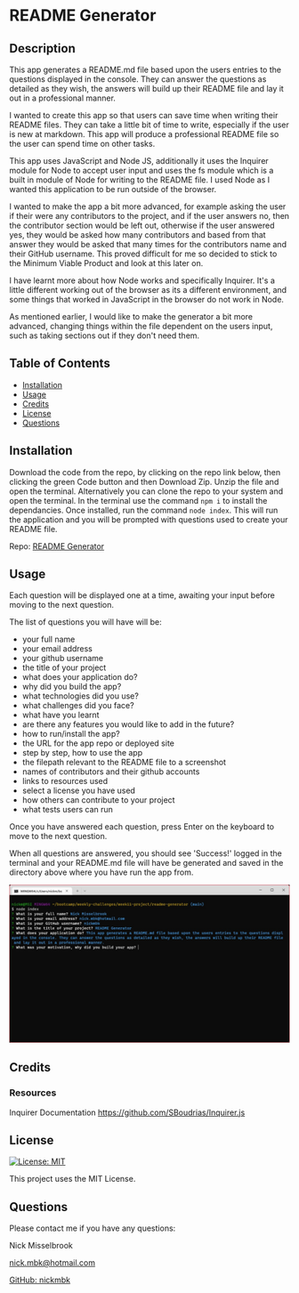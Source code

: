 
  # README Generator

  ## Description

  This app generates a README.md file based upon the users entries to the questions displayed in the console.  They can answer the questions as detailed as they wish, the answers will build up their README file and lay it out in a professional manner.

  I wanted to create this app so that users can save time when writing their README files.  They can take a little bit of time to write, especially if the user is new at markdown.  This app will produce a professional README file so the user can spend time on other tasks.

  This app uses JavaScript and Node JS, additionally it uses the Inquirer module for Node to accept user input and uses the fs module which is a built in module of Node for writing to the README file.  I used Node as I wanted this application to be run outside of the browser.

  I wanted to make the app a bit more advanced, for example asking the user if their were any contributors to the project, and if the user answers no, then the contributor section would be left out, otherwise if the user answered yes, they would be asked how many contributors and based from that answer they would be asked that many times for the contributors name and their GitHub username.  This proved difficult for me so decided to stick to the Minimum Viable Product and look at this later on.

  I have learnt more about how Node works and specifically Inquirer.  It's a little different working out of the browser as its a different environment, and some things that worked in JavaScript in the browser do not work in Node.

  As mentioned earlier, I would like to make the generator a bit more advanced, changing things within the file dependent on the users input, such as taking sections out if they don't need them.

  ## Table of Contents

  - [Installation](#installation)
  - [Usage](#usage)
  - [Credits](#credits)
  - [License](#license)
  - [Questions](#questions)

  ## Installation

  Download the code from the repo, by clicking on the repo link below, then clicking the green Code button and then Download Zip.  Unzip the file and open the terminal. Alternatively you can clone the repo to your system and open the terminal. In the terminal use the command `npm i` to install the dependancies. Once installed, run the command `node index`. This will run the application and you will be prompted with questions used to create your README file.

  Repo: [README Generator](https://www.github.com/nickmbk/readme-generator)

  ## Usage

  Each question will be displayed one at a time, awaiting your input before moving to the next question.
  
  The list of questions you will have will be: 
  - your full name 
  - your email address 
  - your github username 
  - the title of your project 
  - what does your application do? 
  - why did you build the app? 
  - what technologies did you use? 
  - what challenges did you face? 
  - what have you learnt 
  - are there any features you would like to add in the future? 
  - how to run/install the app? 
  - the URL for the app repo or deployed site 
  - step by step, how to use the app 
  - the filepath relevant to the README file to a screenshot 
  - names of contributors and their github accounts 
  - links to resources used 
  - select a license you have used 
  - how others can contribute to your project 
  - what tests users can run

  Once you have answered each question, press Enter on the keyboard to move to the next question.

  When all questions are answered, you should see 'Success!' logged in the terminal and your README.md file will have be generated and saved in the directory above where you have run the app from.

  ![README Generator Screenshot](./assets/screenshots/readme-generator-screenshot.jpg)

  ## Credits

  ### Resources
  
  Inquirer Documentation https://github.com/SBoudrias/Inquirer.js

  ## License
  
  [![License: MIT](https://img.shields.io/badge/License-MIT-yellow.svg)](https://opensource.org/licenses/MIT)

  This project uses the MIT License.

  ## Questions

  Please contact me if you have any questions:

  Nick Misselbrook

  [nick.mbk@hotmail.com](nick.mbk@hotmail.com)

  [GitHub: nickmbk](https://www.github.com/nickmbk)


  